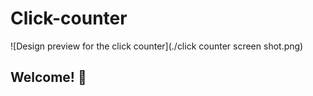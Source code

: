 # Click-counter
![Design preview for the click counter](./click counter screen shot.png)

## Welcome! 👋
